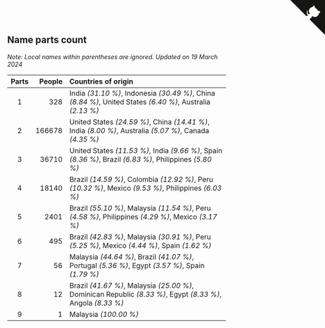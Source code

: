 ## Name parts count

*Note: Local names within parentheses are ignored.*
*Updated on 19 March 2024*

| Parts | People | Countries of origin |
| :--: | ---: | :--- |
| 1 | 328 | India *(31.10 %)*, Indonesia *(30.49 %)*, China *(8.84 %)*, United States *(6.40 %)*, Australia *(2.13 %)* |
| 2 | 166678 | United States *(24.59 %)*, China *(14.41 %)*, India *(8.00 %)*, Australia *(5.07 %)*, Canada *(4.35 %)* |
| 3 | 36710 | United States *(11.53 %)*, India *(9.66 %)*, Spain *(8.36 %)*, Brazil *(6.83 %)*, Philippines *(5.80 %)* |
| 4 | 18140 | Brazil *(14.59 %)*, Colombia *(12.92 %)*, Peru *(10.32 %)*, Mexico *(9.53 %)*, Philippines *(6.03 %)* |
| 5 | 2401 | Brazil *(55.10 %)*, Malaysia *(11.54 %)*, Peru *(4.58 %)*, Philippines *(4.29 %)*, Mexico *(3.17 %)* |
| 6 | 495 | Brazil *(42.83 %)*, Malaysia *(30.91 %)*, Peru *(5.25 %)*, Mexico *(4.44 %)*, Spain *(1.62 %)* |
| 7 | 56 | Malaysia *(44.64 %)*, Brazil *(41.07 %)*, Portugal *(5.36 %)*, Egypt *(3.57 %)*, Spain *(1.79 %)* |
| 8 | 12 | Brazil *(41.67 %)*, Malaysia *(25.00 %)*, Dominican Republic *(8.33 %)*, Egypt *(8.33 %)*, Angola *(8.33 %)* |
| 9 | 1 | Malaysia *(100.00 %)* |


<a href="https://github.com/JustinTimeCuber/wca_statistics" class="github-corner" aria-label="View source on Github"><svg width="80" height="80" viewBox="0 0 250 250" style="fill:#151513; color:#fff; position: absolute; top: 0; border: 0; right: 0;" aria-hidden="true"><path d="M0,0 L115,115 L130,115 L142,142 L250,250 L250,0 Z"></path><path d="M128.3,109.0 C113.8,99.7 119.0,89.6 119.0,89.6 C122.0,82.7 120.5,78.6 120.5,78.6 C119.2,72.0 123.4,76.3 123.4,76.3 C127.3,80.9 125.5,87.3 125.5,87.3 C122.9,97.6 130.6,101.9 134.4,103.2" fill="currentColor" style="transform-origin: 130px 106px;" class="octo-arm"></path><path d="M115.0,115.0 C114.9,115.1 118.7,116.5 119.8,115.4 L133.7,101.6 C136.9,99.2 139.9,98.4 142.2,98.6 C133.8,88.0 127.5,74.4 143.8,58.0 C148.5,53.4 154.0,51.2 159.7,51.0 C160.3,49.4 163.2,43.6 171.4,40.1 C171.4,40.1 176.1,42.5 178.8,56.2 C183.1,58.6 187.2,61.8 190.9,65.4 C194.5,69.0 197.7,73.2 200.1,77.6 C213.8,80.2 216.3,84.9 216.3,84.9 C212.7,93.1 206.9,96.0 205.4,96.6 C205.1,102.4 203.0,107.8 198.3,112.5 C181.9,128.9 168.3,122.5 157.7,114.1 C157.9,116.9 156.7,120.9 152.7,124.9 L141.0,136.5 C139.8,137.7 141.6,141.9 141.8,141.8 Z" fill="currentColor" class="octo-body"></path></svg></a><style>.github-corner:hover .octo-arm{animation:octocat-wave 560ms ease-in-out}@keyframes octocat-wave{0%,100%{transform:rotate(0)}20%,60%{transform:rotate(-25deg)}40%,80%{transform:rotate(10deg)}}@media (max-width:500px){.github-corner:hover .octo-arm{animation:none}.github-corner .octo-arm{animation:octocat-wave 560ms ease-in-out}}</style>
